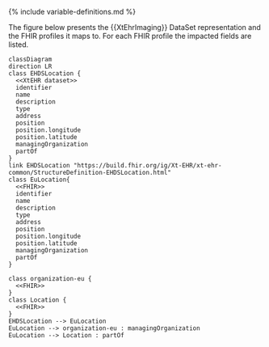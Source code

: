 {% include variable-definitions.md %}

The figure below presents the {{XtEhrImaging}} DataSet representation and the FHIR profiles it maps to. For each FHIR profile the impacted fields are listed.

```mermaid
classDiagram
direction LR
class EHDSLocation {
  <<XtEHR dataset>>
  identifier
  name
  description
  type
  address
  position
  position.longitude
  position.latitude
  managingOrganization
  partOf
}
link EHDSLocation "https://build.fhir.org/ig/Xt-EHR/xt-ehr-common/StructureDefinition-EHDSLocation.html"
class EuLocation{
  <<FHIR>>
  identifier
  name
  description
  type
  address
  position
  position.longitude
  position.latitude
  managingOrganization
  partOf
}

class organization-eu {
  <<FHIR>>
}
class Location {
  <<FHIR>>
}
EHDSLocation --> EuLocation
EuLocation --> organization-eu : managingOrganization
EuLocation --> Location : partOf
```

